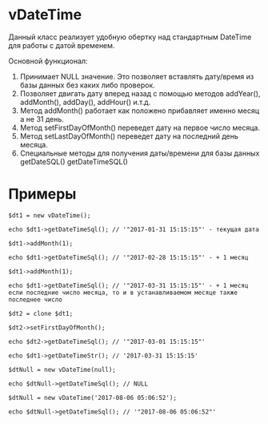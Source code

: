 # vDateTime

Данный класс реализует удобную обертку над стандартным DateTime для работы с датой временем.

Основной функционал:

1. Принимает NULL значение. Это позволяет вставлять дату/время из базы данных без каких либо проверок.
2. Позволяет двигать дату вперед назад с помощью методов addYear(), addMonth(), addDay(), addHour() и.т.д.
3. Метод addMonth() работает как положено прибавляет именно месяц а не 31 день.
4. Метод setFirstDayOfMonth() переведет дату на первое число месяца.
5. Метод setLastDayOfMonth() переведет дату на последний день месяца.
6. Специальные методы для получения даты/времени для базы данных getDateSQL() getDateTimeSQL()


# Примеры


`$dt1 = new vDateTime();`

`echo $dt1->getDateTimeSql(); // '"2017-01-31 15:15:15"' - текущая дата `

`$dt1->addMonth(1);`

`echo $dt1->getDateTimeSql(); // '"2017-02-28 15:15:15"' - + 1 месяц `

`$dt1->addMonth(1);`

`echo $dt1->getDateTimeSql(); // '"2017-03-31 15:15:15"' - + 1 месяц если последние число месяца, то и в устанавливаемом месяце также последнее число `

`$dt2 = clone $dt1;`

`$dt2->setFirstDayOfMonth();`

`echo $dt2->getDateTimeSql(); // '"2017-03-01 15:15:15"' `

`echo $dt1->getDateTimeStr(); // '2017-03-31 15:15:15' `

`$dtNull = new vDateTime(null);`

`echo $dtNull->getDateTimeSql(); // NULL`

`$dtNull = new vDateTime('2017-08-06 05:06:52');`

`echo $dtNull->getDateTimeSql(); // '"2017-08-06 05:06:52"'`
